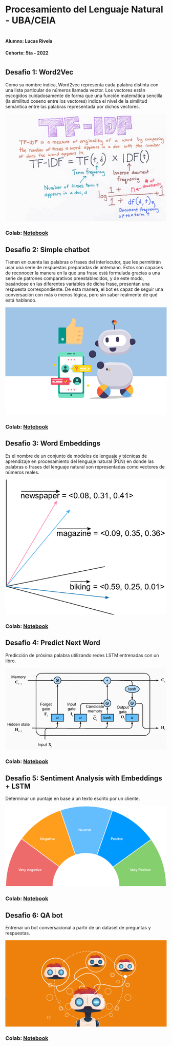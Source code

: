 # Procesamiento del Lenguaje Natural - UBA/CEIA
#
#### Alumno: Lucas Rivela
#### Cohorte: 5ta - 2022
#

## Desafio 1: Word2Vec
    
Como su nombre indica, Word2vec representa cada palabra distinta con una lista particular de números llamada vector. Los vectores están escogidos cuidadosamente de forma que una función matemática sencilla (la similitud coseno entre los vectores) indica el nivel de la similitud semántica entre las palabras representada por dichos vectores.

![img1](img/desafio1.png)

### Colab: [Notebook](Desafio_1/1a%20-%20word2vec.ipynb)
  
## Desafio 2: Simple chatbot
  
Tienen en cuenta las palabras o frases del interlocutor, que les permitirán usar una serie de respuestas preparadas de antemano. Estos son capaces de reconocer la manera en la que una frase está formulada gracias a una serie de patrones comparativos preestablecidos, y de este modo, basándose en las diferentes variables de dicha frase, presentan una respuesta correspondiente. De esta manera, el bot es capaz de seguir una conversación con más o menos lógica, pero sin saber realmente de qué está hablando.

![img2](img/chatbot.png)

### Colab: [Notebook](Desafio_2/2c%20-%20bot_tfidf_nltk.ipynb)
  
## Desafio 3: Word Embeddings
  
Es el nombre de un conjunto de modelos de lenguaje y técnicas de aprendizaje en procesamiento del lenguaje natural (PLN) en donde las palabras o frases del lenguaje natural son representadas como vectores de números reales.
  
![img3](img/embedding.png)

### Colab: [Notebook](Desafio_3/3b%20-%20Custom%20embedding%20con%20Gensim.ipynb)

## Desafio 4: Predict Next Word

Predicción de próxima palabra utilizando redes LSTM entrenadas con un libro.

![img4](img/lstm.png)

### Colab: [Notebook](Desafio_4/4d_predicción_palabra.ipynb)

## Desafio 5: Sentiment Analysis with Embeddings + LSTM

Determinar un puntaje en base a un texto escrito por un cliente.

![img5](img/sentiment.png)

### Colab: [Notebook](Desafio_5/5%20-%20clothing_ecommerce_reviews.ipynb)

## Desafio 6: QA bot

Entrenar un bot conversacional a partir de un dataset de preguntas y respuestas.

![img6](img/qa.png)

### Colab: [Notebook](Desafio_6/6-%20bot_qa.ipynb)